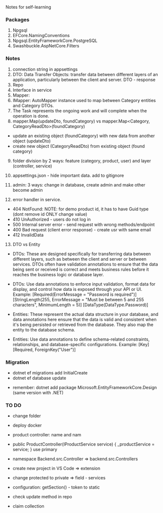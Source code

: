 Notes for self-learning

### Packages

1. Npgsql
2. EFCore.NamingConventions
3. Npgsql.EntityFrameworkCore.PostgreSQL
4. Swashbuckle.AspNetCore.Filters

### Notes

1. connection string in appsettings
2. DTO: Data Transfer Objects: transfer data between different layers of an application, particularly between the client and server. DTO - response
3. Repo
4. Interface in service
5. Mapper:
6. IMapper: AutoMapper instance used to map between Category entities and Category DTOs.
7. The Task represents the ongoing work and will complete when the operation is done.
8. mapper.Map(updateDto, foundCategory) vs mapper.Map<Category, CategoryReadDto>(foundCategory)

- update an existing object (foundCategory) with new data from another object (updateDto)
- create new object (CategoryReadDto) from existing object (found category)

9. folder division by 2 ways: feature (category, product, user) and layer (controller, service)

10. appsettings.json - hide important data. add to gitignore
11. admin: 3 ways: change in database, create admin and make other become admin
12. error handler in service.

- 404 NotFound: NOTE: for demo product id, it has to have Guid type (dont remove id ONLY change value)
- 410 UnAuthorized - users do not log in
- 500 Internal server error - send request with wrong methods/endpoint
- 400 Bad request (client error response) - create usr with same email
- 412 InvalidData

13. DTO vs Entity

- DTOs: These are designed specifically for transferring data between different layers, such as between the client and server or between services. DTOs often have validation annotations to ensure that the data being sent or received is correct and meets business rules before it reaches the business logic or database layer.
- DTOs: Use data annotations to enforce input validation, format data for display, and control how data is exposed through your API or UI.
  Example:
  [Required(ErrorMessage = "Password is required")]
  [StringLength(255, ErrorMessage = "Must be between 5 and 255 characters", MinimumLength = 5)]
  [DataType(DataType.Password)]

- Entities: These represent the actual data structure in your database, and data annotations here ensure that the data is valid and consistent when it's being persisted or retrieved from the database. They also map the entity to the database schema.
- Entities: Use data annotations to define schema-related constraints, relationships, and database-specific configurations.
  Example:
  [Key]
  [Required, ForeignKey("User")]

### Migration

- dotnet ef migrations add InitialCreate
- dotnet ef database update

* remember: dotnet add package Microsoft.EntityFrameworkCore.Design (same version with .NET)

### TO DO

- change folder

- deploy docker

- product controller: name and nam
- public ProductController(IProductService service)
  {
  \_productService = service;
  }
  use primary
- namespace Backend.src.Controller => backend.src.Controllers

- create new project in VS Code => extension
- change protected to private => field - services
- configuration: getSection() - token to static
- check update method in repo
- claim collection
